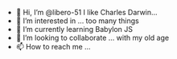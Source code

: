- 👋 Hi, I’m @libero-51 I like Charles Darwin...
- 👀 I’m interested in ... too many things
- 🌱 I’m currently learning Babylon JS
- 💞️ I’m looking to collaborate ... with my old age
- 📫 How to reach me ...

<!---
libero-51/libero-51 is a ✨ special ✨ repository because its `README.md` (this file) appears on your GitHub profile.
You can click the Preview link to take a look at your changes.
--->
